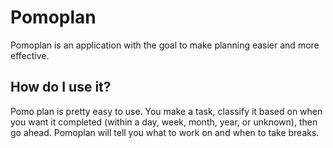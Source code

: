 # Pomoplan

Pomoplan is an application with the goal to make planning easier and more effective.

## How do I use it?

Pomo plan is pretty easy to use. You make a task, classify it based on when you want it completed (within a day, week, month, year, or unknown), then go ahead. Pomoplan will tell you what to work on and when to take breaks.
